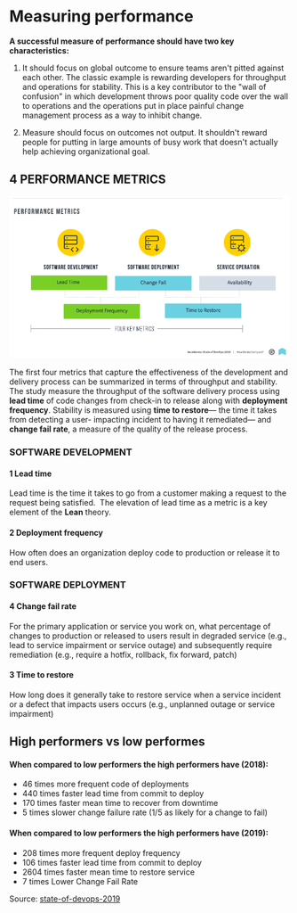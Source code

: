 # Measuring performance

__A successful measure of performance should have two key characteristics:__
  1. It should focus on global outcome to ensure teams aren't pitted against each other. 
      The classic example is rewarding developers for throughput and operations for stability. 
This is a key contributor to the "wall of confusion" in which development throws poor quality code over the wall to operations 
and the operations put in place painful change management process as a way to inhibit change.
  
  2. Measure should focus on outcomes not output. 
    It shouldn't reward people for putting in large amounts of busy work that doesn't actually help achieving organizational goal. 

## 4 PERFORMANCE METRICS

![Performance metrics](../images/performance_metrics.png)

The first four metrics that capture the effectiveness of the development and delivery process can be summarized in terms of throughput and stability. The study measure the throughput of the software delivery process using __lead time__ of code changes from check-in
to release along with __deployment frequency__. Stability is measured using __time to restore__— the time it takes from detecting a user- impacting incident to having it remediated— and __change fail rate__, a measure of the quality of the release process.

### SOFTWARE DEVELOPMENT

#### 1 Lead time

Lead time is the time it takes to go from a customer making a request to the request being satisfied. 
The elevation of lead time as a metric is a key element of the __Lean__ theory.

#### 2 Deployment frequency

How often does an organization deploy code to production or release it to end users.

### SOFTWARE DEPLOYMENT

#### 4 Change fail rate

For the primary application or service you work on, what percentage of changes to production or released to users result in degraded service (e.g., lead to service impairment or service outage) and subsequently require remediation (e.g., require a hotfix, rollback,
fix forward, patch)

####  3 Time to restore

How long does it generally take to restore service when a service incident or a defect that impacts users occurs (e.g., unplanned outage or service impairment)


## High performers vs low performes

#### When compared to low performers the high performers have (2018): 
  - 46 times more frequent code of deployments 
  - 440 times faster lead time from commit to deploy 
  - 170 times faster mean time to recover from downtime 
  - 5 times slower change failure rate (1/5 as likely for a change to fail)
  
#### When compared to low performers the high performers have (2019): 
  - 208 times more frequent deploy frequency
  - 106 times faster lead time from commit to deploy 
  - 2604 times faster mean time to restore service
  - 7 times Lower Change Fail Rate
  
Source: [state-of-devops-2019](https://github.com/gramland/devops-culture/blob/master/accelerate/pdfs/state-of-devops-2019.pdf)

